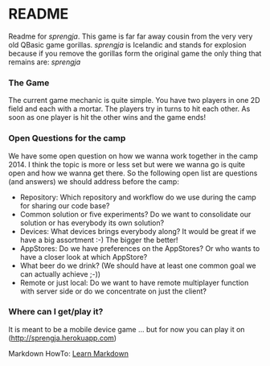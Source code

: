 # README #

Readme for *sprengja*. This game is far far away cousin from the very very old QBasic game gorillas. *sprengja* is Icelandic and stands for explosion because if you remove the gorillas form the original game the only thing that remains are: *sprengja*

### The Game ###
The current game mechanic is quite simple. You have two players in one 2D field and each with a mortar. The players try in turns to hit each other. As soon as one player is hit the other wins and the game ends!


### Open Questions for the camp ###
We have some open question on how we wanna work together in the camp 2014. I think the topic is more or less set but were we wanna go is quite open and how we wanna get there. So the following open list are questions (and answers) we should address before the camp:

* Repository: Which repository and workflow do we use during the camp for sharing our code base?
* Common solution or five experiments? Do we want to consolidate our solution or has everybody its own solution?
* Devices: What devices brings everybody along? It would be great if we have a big assortment :-) The bigger the better!
* AppStores: Do we have preferences on the AppStores? Or who wants to have a closer look at which AppStore?
* What beer do we drink? (We should have at least one common goal we can actually achieve ;-))
* Remote or just local: Do we want to have remote multiplayer function with server side or do we concentrate on just the client?


### Where can I get/play it? ###
It is meant to be a mobile device game ... but for now you can play it on (http://sprengja.herokuapp.com)


Markdown HowTo:
[Learn Markdown](https://bitbucket.org/tutorials/markdowndemo)